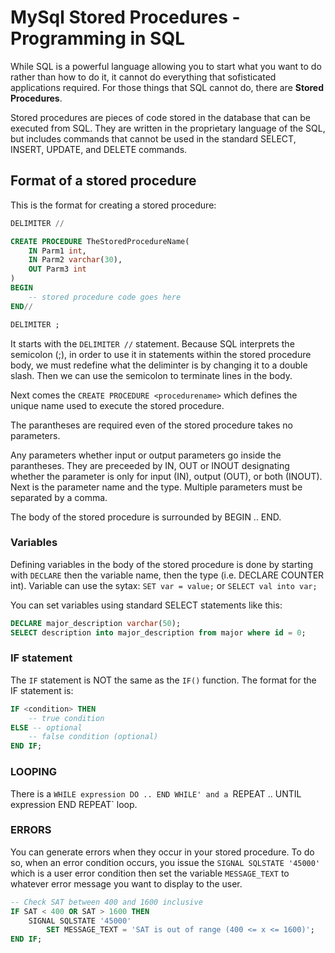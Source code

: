 # MySql Stored Procedures - Programming in SQL
While SQL is a powerful language allowing you to start what you want to do rather than how to do it, it cannot do everything that sofisticated applications required. For those things that SQL cannot do, there are **Stored Procedures**.

Stored procedures are pieces of code stored in the database that can be executed from SQL. They are written in the proprietary language of the SQL, but includes commands that cannot be used in the standard SELECT, INSERT, UPDATE, and DELETE commands.

## Format of a stored procedure
This is the format for creating a stored procedure:

```sql
DELIMITER //

CREATE PROCEDURE TheStoredProcedureName(
	IN Parm1 int,
	IN Parm2 varchar(30),
	OUT Parm3 int
)
BEGIN
	-- stored procedure code goes here
END//

DELIMITER ;
```
It starts with the `DELIMITER //` statement. Because SQL interprets the semicolon (;), in order to use it in statements within the stored procedure body, we must redefine what the deliminter is by changing it to a double slash. Then we can use the semicolon to terminate lines in the body.

Next comes the `CREATE PROCEDURE <procedurename>` which defines the unique name used to execute the stored procedure.

The parantheses are required even of the stored procedure takes no parameters.

Any parameters whether input or output parameters go inside the parantheses. They are preceeded by IN, OUT or INOUT designating whether the parameter is only for input (IN), output (OUT), or both (INOUT). Next is the parameter name and the type. Multiple parameters must be separated by a comma.

The body of the stored procedure is surrounded by BEGIN .. END.

### Variables
Defining variables in the body of the stored procedure is done by starting with `DECLARE` then the variable name, then the type (i.e. DECLARE COUNTER int). Variable can use the sytax: `SET var = value;` or `SELECT val into var;`

You can set variables using standard SELECT statements like this:

```sql
DECLARE major_description varchar(50);
SELECT description into major_description from major where id = 0;
```

### IF statement
The `IF` statement is NOT the same as the `IF()` function. The format for the IF statement is:

```sql
IF <condition> THEN
	-- true condition
ELSE -- optional
	-- false condition (optional)
END IF;
```

### LOOPING
There is a `WHILE expression DO .. END WHILE' and a `REPEAT .. UNTIL expression END REPEAT` loop.

### ERRORS
You can generate errors when they occur in your stored procedure. To do so, when an error condition occurs, you issue the `SIGNAL SQLSTATE '45000'` which is a user error condition then set the variable `MESSAGE_TEXT` to whatever error message you want to display to the user.

```sql
-- Check SAT between 400 and 1600 inclusive
IF SAT < 400 OR SAT > 1600 THEN
	SIGNAL SQLSTATE '45000'
		SET MESSAGE_TEXT = 'SAT is out of range (400 <= x <= 1600)';
END IF;
```